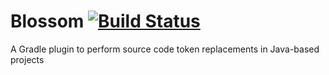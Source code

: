 # Blossom [![Build Status](https://travis-ci.org/MiserableNinja/Blossom.svg?branch=master)](https://travis-ci.org/MiserableNinja/Blossom)
A Gradle plugin to perform source code token replacements in Java-based projects
